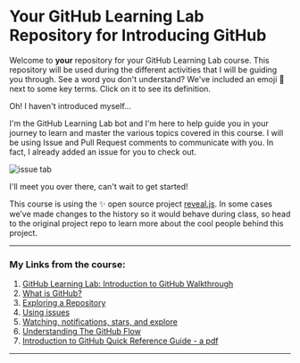 # Your GitHub Learning Lab Repository for Introducing GitHub

Welcome to **your** repository for your GitHub Learning Lab course. This repository will be used during the different activities that I will be guiding you through. See a word you don't understand? We've included an emoji 📖 next to some key terms. Click on it to see its definition.

Oh! I haven't introduced myself...

I'm the GitHub Learning Lab bot and I'm here to help guide you in your journey to learn and master the various topics covered in this course. I will be using Issue and Pull Request comments to communicate with you. In fact, I already added an issue for you to check out.

![issue tab](https://lab.github.com/public/images/issue_tab.png)

I'll meet you over there, can't wait to get started!

This course is using the :sparkles: open source project [reveal.js](https://github.com/hakimel/reveal.js/). In some cases we’ve made changes to the history so it would behave during class, so head to the original project repo to learn more about the cool people behind this project.

-------------------------------------------------------

### My Links from the course:

1. [GitHub Learning Lab: Introduction to GitHub Walkthrough](https://youtu.be/sz6zfrQpCQg)
2. [What is GitHub?](https://youtu.be/w3jLJU7DT5E)
3. [Exploring a Repository](https://youtu.be/R8OAwrcMlRw)
4. [Using issues](https://youtu.be/Zhj46r5D0nQ)
5. [Watching, notifications, stars, and explore](https://youtu.be/ocQldxF7fMY)
6. [Understanding The GitHub Flow](https://youtu.be/PBI2Rz-ZOxU)
7. [Introduction to GitHub Quick Reference Guide - a pdf](https://lab.github.com/courses/introduction-to-github/)





-------------------------------------------------------